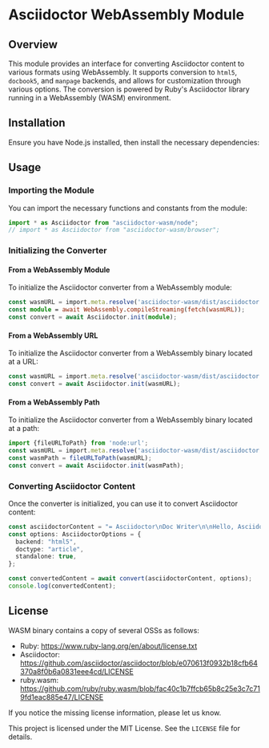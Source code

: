 # Asciidoctor WebAssembly Module

## Overview

This module provides an interface for converting Asciidoctor content to various formats using WebAssembly.
It supports conversion to `html5`, `docbook5`, and `manpage` backends, and allows for customization through various options.
The conversion is powered by Ruby's Asciidoctor library running in a WebAssembly (WASM) environment.

## Installation

Ensure you have Node.js installed, then install the necessary dependencies:

## Usage

### Importing the Module

You can import the necessary functions and constants from the module:

```typescript
import * as Asciidoctor from "asciidoctor-wasm/node";
// import * as Asciidoctor from "asciidoctor-wasm/browser";
```

### Initializing the Converter

#### From a WebAssembly Module

To initialize the Asciidoctor converter from a WebAssembly module:

```typescript
const wasmURL = import.meta.resolve('asciidoctor-wasm/dist/asciidoctor.wasm')
const module = await WebAssembly.compileStreaming(fetch(wasmURL));
const convert = await Asciidoctor.init(module);
```

#### From a WebAssembly URL

To initialize the Asciidoctor converter from a WebAssembly binary located at a URL:

```typescript
const wasmURL = import.meta.resolve('asciidoctor-wasm/dist/asciidoctor.wasm')
const convert = await Asciidoctor.init(wasmURL);
```

#### From a WebAssembly Path

To initialize the Asciidoctor converter from a WebAssembly binary located at a path:

```typescript
import {fileURLToPath} from 'node:url';
const wasmURL = import.meta.resolve('asciidoctor-wasm/dist/asciidoctor.wasm')
const wasmPath = fileURLToPath(wasmURL);
const convert = await Asciidoctor.init(wasmPath);
```

### Converting Asciidoctor Content

Once the converter is initialized, you can use it to convert Asciidoctor content:

```typescript
const asciidoctorContent = "= Asciidoctor\nDoc Writer\n\nHello, Asciidoctor!";
const options: AsciidoctorOptions = {
  backend: "html5",
  doctype: "article",
  standalone: true,
};

const convertedContent = await convert(asciidoctorContent, options);
console.log(convertedContent);
```

## License

WASM binary contains a copy of several OSSs as follows:

- Ruby: https://www.ruby-lang.org/en/about/license.txt
- Asciidoctor: https://github.com/asciidoctor/asciidoctor/blob/e070613f0932b18cfb64370a8f0b6a0831eee4cd/LICENSE
- ruby.wasm: https://github.com/ruby/ruby.wasm/blob/fac40c1b7ffcb65b8c25e3c7c719fd1eac885e47/LICENSE

If you notice the missing license information, please let us know.

This project is licensed under the MIT License. See the `LICENSE` file for details.
